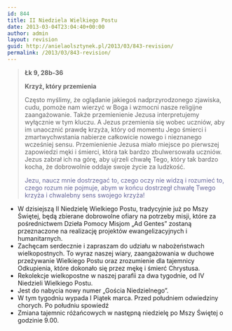 ```yaml
---
id: 844
title: II Niedziela Wielkiego Postu
date: 2013-03-04T23:04:40+00:00
author: admin
layout: revision
guid: http://anielaolsztynek.pl/2013/03/843-revision/
permalink: /2013/03/843-revision/
---
```

> **Łk 9, 28b-36**
> 
> **Krzyż, który przemienia**
> 
> Często myślimy, że oglądanie jakiegoś nadprzyrodzonego zjawiska, cudu, pomoże nam wierzyć w Boga i wzmocni nasze religijne zaangażowanie. Także przemienienie Jezusa interpretujemy wyłącznie w tym kluczu. A Jezus przemienia się wobec uczniów, aby im unaocznić prawdę krzyża, który od momentu Jego śmierci i zmartwychwstania nabierze całkowicie nowego i nieznanego wcześniej sensu. Przemienienie Jezusa miało miejsce po pierwszej zapowiedzi męki i śmierci, która tak bardzo zbulwersowała uczniów. Jezus zabrał ich na górę, aby ujrzeli chwałę Tego, który tak bardzo kocha, że dobrowolnie oddaje swoje życie za ludzkość.
> 
> <span style="color: #666699;">Jezu, naucz mnie dostrzegać to, czego oczy nie widzą i rozumieć to, czego rozum nie pojmuje, abym w końcu dostrzegł chwałę Twego krzyża i chwalebny sens swojego krzyża!</span>

  * W dzisiejszą II Niedzielę Wielkiego Postu, tradycyjnie już po Mszy Świętej, będą zbierane dobrowolne ofiary na potrzeby misji, które za pośrednictwem Dzieła Pomocy Misjom &#8222;Ad Gentes&#8221; zostaną przeznaczone na realizację projektów ewangelizacyjnych i humanitarnych.
  * Zachęcam serdecznie i zapraszam do udziału w nabożeństwach wielkopostnych. To wyraz naszej wiary, zaangażowania w duchowe przeżywanie Wielkiego Postu oraz zrozumienie dla tajemnicy Odkupienia, które dokonało się przez mękę i śmierć Chrystusa.
  * Rekolekcje wielkopostne w naszej parafii za dwa tygodnie, od IV Niedzieli Wielkiego Postu.
  * Jest do nabycia nowy numer &#8222;Gościa Niedzielnego&#8221;.
  * W tym tygodniu wypada I Piątek marca. Przed południem odwiedziny chorych. Po południu spowiedź
  * Zmiana tajemnic różańcowych w następną niedzielę po Mszy Świętej o godzinie 9.00.